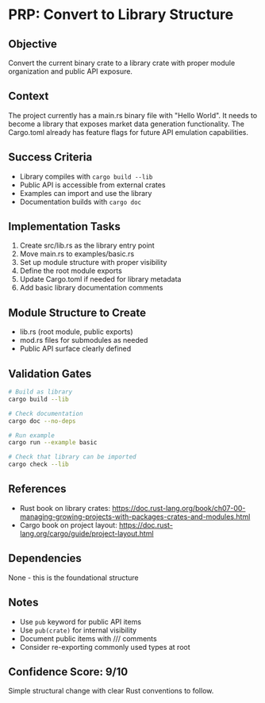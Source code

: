 # PRP: Convert to Library Structure

## Objective
Convert the current binary crate to a library crate with proper module organization and public API exposure.

## Context
The project currently has a main.rs binary file with "Hello World". It needs to become a library that exposes market data generation functionality. The Cargo.toml already has feature flags for future API emulation capabilities.

## Success Criteria
- Library compiles with `cargo build --lib`
- Public API is accessible from external crates
- Examples can import and use the library
- Documentation builds with `cargo doc`

## Implementation Tasks
1. Create src/lib.rs as the library entry point
2. Move main.rs to examples/basic.rs
3. Set up module structure with proper visibility
4. Define the root module exports
5. Update Cargo.toml if needed for library metadata
6. Add basic library documentation comments

## Module Structure to Create
- lib.rs (root module, public exports)
- mod.rs files for submodules as needed
- Public API surface clearly defined

## Validation Gates
```bash
# Build as library
cargo build --lib

# Check documentation
cargo doc --no-deps

# Run example
cargo run --example basic

# Check that library can be imported
cargo check --lib
```

## References
- Rust book on library crates: https://doc.rust-lang.org/book/ch07-00-managing-growing-projects-with-packages-crates-and-modules.html
- Cargo book on project layout: https://doc.rust-lang.org/cargo/guide/project-layout.html

## Dependencies
None - this is the foundational structure

## Notes
- Use `pub` keyword for public API items
- Use `pub(crate)` for internal visibility
- Document public items with /// comments
- Consider re-exporting commonly used types at root

## Confidence Score: 9/10
Simple structural change with clear Rust conventions to follow.